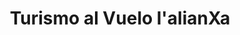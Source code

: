 ---
title: "Turismo al Vuelo l'alianXa"
url: /bogota-d-c/turismo-al-vuelo-lalianxa/
shop: Reisebüro
---